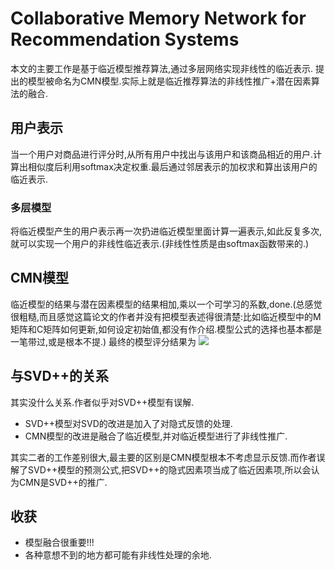 # Collaborative Memory Network for Recommendation Systems

本文的主要工作是基于临近模型推荐算法,通过多层网络实现非线性的临近表示.
提出的模型被命名为CMN模型.实际上就是临近推荐算法的非线性推广+潜在因素算法的融合.

## 用户表示

当一个用户对商品进行评分时,从所有用户中找出与该用户和该商品相近的用户.计算出相似度后利用softmax决定权重.最后通过邻居表示的加权求和算出该用户的临近表示.

### 多层模型

将临近模型产生的用户表示再一次扔进临近模型里面计算一遍表示,如此反复多次,就可以实现一个用户的非线性临近表示.(非线性性质是由softmax函数带来的.)

## CMN模型

临近模型的结果与潜在因素模型的结果相加,乘以一个可学习的系数,done.(总感觉很粗糙,而且感觉这篇论文的作者并没有把模型表述得很清楚:比如临近模型中的M矩阵和C矩阵如何更新,如何设定初始值,都没有作介绍.模型公式的选择也基本都是一笔带过,或是根本不提.)
最终的模型评分结果为
<img src="http://chart.googleapis.com/chart?cht=tx&chl=\hat{r_}_{ui}=v^T\phi(U(m_u\odot e_i)%2BWo_{ui}%2Bb)" style="border:none;">

## 与SVD++的关系 

其实没什么关系.作者似乎对SVD++模型有误解.

* SVD++模型对SVD的改进是加入了对隐式反馈的处理.
* CMN模型的改进是融合了临近模型,并对临近模型进行了非线性推广.

其实二者的工作差别很大,最主要的区别是CMN模型根本不考虑显示反馈.而作者误解了SVD++模型的预测公式,把SVD++的隐式因素项当成了临近因素项,所以会认为CMN是SVD++的推广.

## 收获

* 模型融合很重要!!!
* 各种意想不到的地方都可能有非线性处理的余地.
